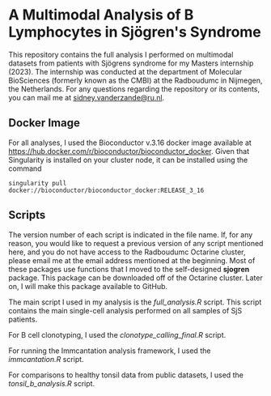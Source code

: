 # A Multimodal Analysis of B Lymphocytes in Sjögren's Syndrome
This repository contains the full analysis I performed on multimodal datasets from patients with Sjögrens syndrome for my Masters internship (2023).
The internship was conducted at the department of Molecular BioSciences (formerly known as the CMBI) at the Radboudumc in Nijmegen, the Netherlands.
For any questions regarding the repository or its contents, you can mail me at sidney.vanderzande@ru.nl.

## Docker Image
For all analyses, I used the Bioconductor v.3.16 docker image available at https://hub.docker.com/r/bioconductor/bioconductor_docker. Given that Singularity is installed on your cluster node, it can be installed using the command 
```
singularity pull docker://bioconductor/bioconductor_docker:RELEASE_3_16
```


## Scripts
The version number of each script is indicated in the file name. If, for any reason, you would like to request a previous version of any script mentioned here, and you do not have access to the Radboudumc Octarine cluster, please email me at the email address mentioned at the beginning.
Most of these packages use functions that I moved to the self-designed __sjogren__ package. This package can be downloaded off of the Octarine cluster. Later on, I will make this package available to GitHub.

The main script I used in my analysis is the _full_analysis.R_ script. This script contains the main single-cell analysis performed on all samples of SjS patients.

For B cell clonotyping, I used the _clonotype_calling_final.R_ script.

For running the Immcantation analysis framework, I used the _immcantation.R_ script.

For comparisons to healthy tonsil data from public datasets, I used the _tonsil_b_analysis.R_ script.
